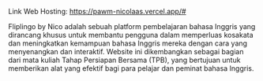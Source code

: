 Link Web Hosting: https://pawm-nicolaas.vercel.app/#

Fliplingo by Nico adalah sebuah platform pembelajaran bahasa Inggris yang dirancang khusus untuk membantu pengguna dalam 
memperluas kosakata dan meningkatkan kemampuan bahasa Inggris mereka dengan cara yang menyenangkan dan interaktif. Website 
ini dikembangkan sebagai bagian dari mata kuliah Tahap Persiapan Bersama (TPB), yang bertujuan untuk memberikan alat yang 
efektif bagi para pelajar dan peminat bahasa Inggris.

